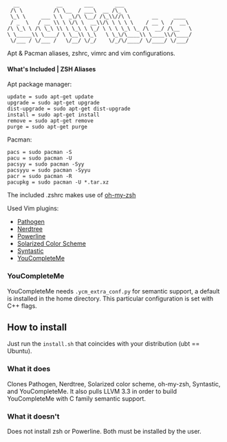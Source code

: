       __            __       ___       ___                      
     /\ \          /\ \__  / ___\  __ /\_ \                     
     \_\ \     ___ \ \  _\/\ \__/ /\_\\//\ \       __     ____  
     / _  \   / __ \\ \ \/\ \  __\\/\ \ \ \ \    / __ \  /  __\ 
    /\ \_\ \ /\ \_\ \\ \ \_\ \ \_/ \ \ \ \_\ \_ /\  __/ /\__   \
    \ \_____\\ \____/ \ \__\\ \_\   \ \_\/\____\\ \____\\/\____/
     \/___ / \/___ /   \/__/ \/_/    \/_/\/____/ \/____/ \/___/ 
                    

Apt & Pacman aliases, zshrc, vimrc and vim configurations.

#### What's Included | ZSH Aliases
Apt package manager:

	update = sudo apt-get update
	upgrade = sudo apt-get upgrade
	dist-upgrade = sudo apt-get dist-upgrade
	install = sudo apt-get install
	remove = sudo apt-get remove
    purge = sudo apt-get purge

Pacman:

    pacs = sudo pacman -S
    pacu = sudo pacman -U
    pacsyy = sudo pacman -Syy
    pacsyyu = sudo pacman -Syyu
    pacr = sudo pacman -R
    pacupkg = sudo pacman -U *.tar.xz

The included .zshrc makes use of [oh-my-zsh](https://github.com/robbyrussell/oh-my-zsh)

Used Vim plugins:
* [Pathogen](https://github.com/tpope/vim-pathogen)
* [Nerdtree](https://github.com/scrooloose/nerdtree)
* [Powerline](https://github.com/Lokaltog/powerline)
* [Solarized Color Scheme](https://github.com/altercation/vim-colors-solarized)
* [Syntastic](https://github.com/scrooloose/syntastic)
* [YouCompleteMe](https://github.com/Valloric/YouCompleteMe)

### YouCompleteMe
YouCompleteMe needs `.ycm_extra_conf.py` for semantic support, a default is installed in the home directory.
This particular configuration is set with C++ flags.

## How to install
Just run the `install.sh` that coincides with your distribution (ubt == Ubuntu).
### What it does
Clones Pathogen, Nerdtree, Solarized color scheme, oh-my-zsh, Syntastic, and YouCompleteMe. It also pulls LLVM 3.3
in order to build YouCompleteMe with C family semantic support.

### What it doesn't
Does not install zsh or Powerline. Both must be installed by the user.


